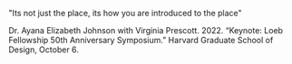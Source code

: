 "Its not just the place, its how you are introduced to the place"

Dr. Ayana Elizabeth Johnson with Virginia Prescott. 2022. “Keynote: Loeb Fellowship 50th Anniversary Symposium.” Harvard Graduate School of Design, October 6.